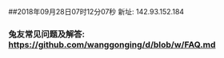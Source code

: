 ##2018年09月28日07时12分07秒 新址: 142.93.152.184
### 兔友常见问题及解答: https://github.com/wanggonging/d/blob/w/FAQ.md
